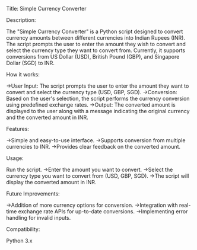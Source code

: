 Title: Simple Currency Converter

Description:

The "Simple Currency Converter" is a Python script designed to convert currency amounts between different currencies into Indian Rupees (INR). The script prompts the user to enter the amount they wish to convert and select the currency type they want to convert from. Currently, it supports conversions from US Dollar (USD), British Pound (GBP), and Singapore Dollar (SGD) to INR.

How it works:

->User Input: The script prompts the user to enter the amount they want to convert and select the currency type (USD, GBP, SGD).
->Conversion: Based on the user's selection, the script performs the currency conversion using predefined exchange rates.
->Output: The converted amount is displayed to the user along with a message indicating the original currency and the converted amount in INR.

Features:

->Simple and easy-to-use interface.
->Supports conversion from multiple currencies to INR.
->Provides clear feedback on the converted amount.

Usage:

Run the script.
->Enter the amount you want to convert.
->Select the currency type you want to convert from (USD, GBP, SGD).
->The script will display the converted amount in INR.


Future Improvements:

->Addition of more currency options for conversion.
->Integration with real-time exchange rate APIs for up-to-date conversions.
->Implementing error handling for invalid inputs.

Compatibility:

Python 3.x
